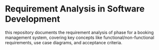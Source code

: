 # Requirement Analysis in Software Development 
this repository documents the requirement analysis of phase for a booking management system, covering key concepts like functional/non-functional requirements, use case diagrams, and acceptance criteria.
